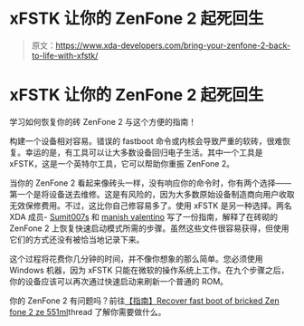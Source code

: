 # xFSTK 让你的 ZenFone 2 起死回生

> 原文：<https://www.xda-developers.com/bring-your-zenfone-2-back-to-life-with-xfstk/>

# xFSTK 让你的 ZenFone 2 起死回生

学习如何恢复你的砖 ZenFone 2 与这个方便的指南！

构建一个设备相对容易。错误的 fastboot 命令或内核会导致严重的软砖，很难恢复。幸运的是，有工具可以让大多数设备回归电子生活。其中一个工具是 xFSTK，这是一个英特尔工具，它可以帮助你重振 ZenFone 2。

当你的 ZenFone 2 看起来像砖头一样，没有响应你的命令时，你有两个选择——第一个是将设备送去维修。这是有风险的，因为大多数原始设备制造商向用户收取无效保修费用。不过，这比你自己修容易多了。使用 xFSTK 是另一种选择。两名 XDA 成员- [Sumit007s](http://forum.xda-developers.com/member.php?u=6917075) 和 [manish valentino](http://forum.xda-developers.com/member.php?u=7181766) 写了一份指南，解释了在砖砌的 ZenFone 2 上恢复快速启动模式所需的步骤。虽然这些文件很容易获得，但使用它们的方式还没有被恰当地记录下来。

这个过程将花费你几分钟的时间，并不像你想象的那么简单。您必须使用 Windows 机器，因为 xFSTK 只能在微软的操作系统上工作。在九个步骤之后，你的设备应该可以再次通过快速启动来刷新一个普通的 ROM。

你的 ZenFone 2 有问题吗？前往[【指南】Recover fast boot of bricked Zen fone 2 ze 551ml](http://forum.xda-developers.com/zenfone2/general/guide-recover-fastboot-bricked-zenfone-t3284337)thread 了解你需要做什么。